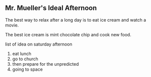 ## Mr. Mueller's Ideal Afternoon

The best way to relax after a long day is to eat ice cream and watch a movie.

The best ice cream is mint chocolate chip and cook new food.

list of idea on saturday afternoon
1) eat lunch 
2) go to church 
3) then prepare for the unpredicted
4) going to space